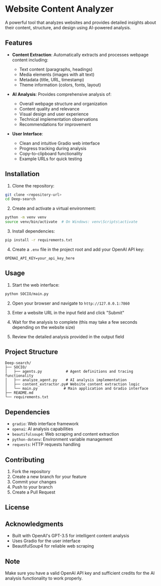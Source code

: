 # Website Content Analyzer

A powerful tool that analyzes websites and provides detailed insights about their content, structure, and design using AI-powered analysis.

## Features

- **Content Extraction**: Automatically extracts and processes webpage content including:
  - Text content (paragraphs, headings)
  - Media elements (images with alt text)
  - Metadata (title, URL, timestamp)
  - Theme information (colors, fonts, layout)

- **AI Analysis**: Provides comprehensive analysis of:
  - Overall webpage structure and organization
  - Content quality and relevance
  - Visual design and user experience
  - Technical implementation observations
  - Recommendations for improvement

- **User Interface**: 
  - Clean and intuitive Gradio web interface
  - Progress tracking during analysis
  - Copy-to-clipboard functionality
  - Example URLs for quick testing

## Installation

1. Clone the repository:
```bash
git clone <repository-url>
cd Deep-search
```

2. Create and activate a virtual environment:
```bash
python -m venv venv
source venv/bin/activate  # On Windows: venv\Scripts\activate
```

3. Install dependencies:
```bash
pip install -r requirements.txt
```

4. Create a `.env` file in the project root and add your OpenAI API key:
```
OPENAI_API_KEY=your_api_key_here
```

## Usage

1. Start the web interface:
```bash
python SOCIO/main.py
```

2. Open your browser and navigate to `http://127.0.0.1:7860`

3. Enter a website URL in the input field and click "Submit"

4. Wait for the analysis to complete (this may take a few seconds depending on the website size)

5. Review the detailed analysis provided in the output field

## Project Structure

```
Deep-search/
├── SOCIO/
│   ├── agents.py           # Agent definitions and tracing functionality
│   ├── analyze_agent.py    # AI analysis implementation
│   ├── content_extractor.py# Website content extraction logic
│   └── main.py            # Main application and Gradio interface
├── README.md
└── requirements.txt
```

## Dependencies

- `gradio`: Web interface framework
- `openai`: AI analysis capabilities
- `beautifulsoup4`: Web scraping and content extraction
- `python-dotenv`: Environment variable management
- `requests`: HTTP requests handling

## Contributing

1. Fork the repository
2. Create a new branch for your feature
3. Commit your changes
4. Push to your branch
5. Create a Pull Request

## License

## Acknowledgments

- Built with OpenAI's GPT-3.5 for intelligent content analysis
- Uses Gradio for the user interface
- BeautifulSoup4 for reliable web scraping

## Note
 
Make sure you have a valid OpenAI API key and sufficient credits for the AI analysis functionality to work properly.
